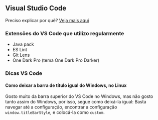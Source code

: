 ## Visual Studio Code

Preciso explicar por quê? [Veja mais aqui](https://code.visualstudio.com/)

### Extensões do VS Code que utilizo regularmente
- Java pack
- ES Lint
- Git Lens
- One Dark Pro (tema One Dark Pro Darker)

### Dicas VS Code
#### Como deixar a barra de título igual do Windows, no Linux
Gosto muito da barra superior do VS Code no Windows, mas não gosto tanto assim do Windows, por isso, segue como deixá-la igual: Basta navegar até a configuração, encontrar a configuração `window.titleBarStyle`, e colocá-la como `custom`.
